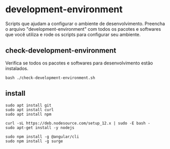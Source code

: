 # development-environment

Scripts que ajudam a configurar o ambiente de desenvolvimento. Preencha o arquivo "development-environment" com todos os pacotes e softwares que você utiliza e rode os scripts para configurar seu ambiente.

## check-development-environment

Verifica se todos os pacotes e softwares para desenvolvimento estão instalados.

```console
bash ./check-development-environment.sh
```

## install

```console
sudo apt install git
sudo apt install curl
sudo apt install npm

curl -sL https://deb.nodesource.com/setup_12.x | sudo -E bash -
sudo apt-get install -y nodejs

sudo npm install -g @angular/cli
sudo npm install -g surge
```
